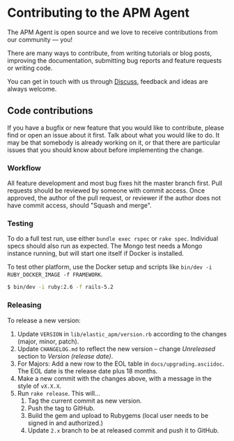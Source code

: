 # Contributing to the APM Agent

The APM Agent is open source and we love to receive contributions from our community — you!

There are many ways to contribute,
from writing tutorials or blog posts,
improving the documentation,
submitting bug reports and feature requests or writing code.

You can get in touch with us through [Discuss](https://discuss.elastic.co/c/apm),
feedback and ideas are always welcome.

## Code contributions

If you have a bugfix or new feature that you would like to contribute,
please find or open an issue about it first.
Talk about what you would like to do.
It may be that somebody is already working on it,
or that there are particular issues that you should know about before implementing the change.

### Workflow

All feature development and most bug fixes hit the master branch first.
Pull requests should be reviewed by someone with commit access.
Once approved, the author of the pull request,
or reviewer if the author does not have commit access,
should "Squash and merge".

### Testing

To do a full test run, use either `bundle exec rspec` or `rake spec`. Individual specs should also run as expected. The Mongo test needs a Mongo instance running, but will start one itself if Docker is installed.

To test other platform, use the Docker setup and scripts like `bin/dev -i RUBY_DOCKER_IMAGE -f FRAMEWORK`.

```sh
$ bin/dev -i ruby:2.6 -f rails-5.2
```

### Releasing

To release a new version:

1. Update `VERSION` in `lib/elastic_apm/version.rb` according to the changes (major, minor, patch).
1. Update `CHANGELOG.md` to reflect the new version – change _Unreleased_ section to _Version (release date)_.
1. For Majors: Add a new row to the EOL table in `docs/upgrading.asciidoc`. The EOL date is the release date plus 18 months. 
1. Make a new commit with the changes above, with a message in the style of `vX.X.X`.
1. Run `rake release`. This will...
    1. Tag the current commit as new version.
    2. Push the tag to GitHub.
    3. Build the gem and upload to Rubygems (local user needs to be signed in and authorized.)
    4. Update `2.x` branch to be at released commit and push it to GitHub.

